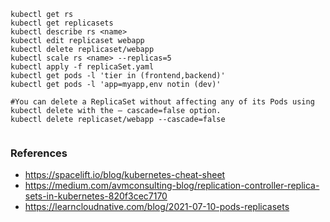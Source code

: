 ```
kubectl get rs
kubectl get replicasets
kubectl describe rs <name>
kubectl edit replicaset webapp
kubectl delete replicaset/webapp
kubectl scale rs <name> --replicas=5
kubectl apply -f replicaSet.yaml
kubectl get pods -l 'tier in (frontend,backend)'
kubectl get pods -l 'app=myapp,env notin (dev)'

#You can delete a ReplicaSet without affecting any of its Pods using kubectl delete with the — cascade=false option.
kubectl delete replicaset/webapp --cascade=false


```

### References
- https://spacelift.io/blog/kubernetes-cheat-sheet
- https://medium.com/avmconsulting-blog/replication-controller-replica-sets-in-kubernetes-820f3cec7170
- https://learncloudnative.com/blog/2021-07-10-pods-replicasets
